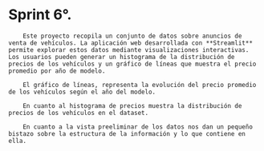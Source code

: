 # Sprint 6°.


        Este proyecto recopila un conjunto de datos sobre anuncios de venta de vehículos. La aplicación web desarrollada con **Streamlit** permite explorar estos datos mediante visualizaciones interactivas. Los usuarios pueden generar un histograma de la distribución de precios de los vehículos y un gráfico de líneas que muestra el precio promedio por año de modelo.

        El gráfico de líneas, representa la evolución del precio promedio de los vehículos según el año del modelo.

        En cuanto al histograma de precios muestra la distribución de precios de los vehículos en el dataset.

        En cuanto a la vista preeliminar de los datos nos dan un pequeño bistazo sobre la estructura de la información y lo que contiene en ella.